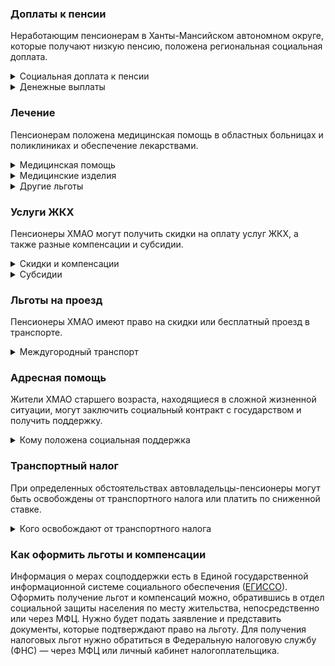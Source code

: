 ### Доплаты к пенсии
Неработающим пенсионерам в Ханты-Мансийском автономном округе, которые получают низкую пенсию, положена региональная социальная доплата. 
<details>
<summary>Социальная доплата к пенсии</summary>
В Ханты-Мансийском (ХМАО) автономном округе региональный прожиточный минимум пенсионера превышает общефедеральный, поэтому неработающим пенсионерам с низким размером пенсии производят социальную доплату к пенсии до прожиточного минимума пенсионера. В 2021 году — 14 044 рубля.
Для назначения региональной доплаты необходимо обращаться в органы социальной защиты населения, а федеральной — в территориальное отделение Пенсионного фонда по месту своего жительства. С 2022 года доплата будет назначаться автоматически.
</details>
<details>

<summary>Денежные выплаты</summary>

Если пенсионер относится к льготной категории, ему положена ежемесячная денежная выплата (ЕДВ), которую регулярно индексируют. 
Неработающим пенсионерам (мужчины — старше 55 лет, женщины — 50 лет), не получающим ежемесячные денежные выплаты по федеральному или региональному законодательству и постоянно проживающим в регионе, [полагается](https://docs.cntd.ru/document/543558960) ежемесячное социальное пособие. Его размер зависит от стажа в ХМАО: при работе на территории округа от 20 до 25 лет выплачивают 969 рублей, более 25 лет —  1107 рублей. Ветераны труда и ветераны труда ХМАО получают ежемесячно 1509 рублей. К ветеранам труда ХМАО приравниваются ветераны труда Тюменской области и ЯНАО. ЕДВ тружеников тыла составляет 1948 рублей, а жертв политических репрессий — 1058 рублей.
</details>

### Лечение
Пенсионерам положена медицинская помощь в областных больницах и поликлиниках и обеспечение лекарствами.
<details>

<summary>Медицинская помощь</summary>
При наличии медицинских показаний предоставляются услуги по [оздоровлению](https://docs.cntd.ru/document/543558960) на базе организаций социального обслуживания округа неработающим ветеранам труда (один раз в три года), труженикам тыла и жертвам политических репрессий (один раз в год). Труженикам тыла, имеющим противопоказания или не воспользовавшимся услугой, полагается ежегодная денежная выплата на оздоровление в размере 3000 рублей.
</details>
<details>
<summary>Медицинские изделия</summary>
Ветеранам труда, труженикам тыла и жертвам политических репрессий [полагается](https://docs.cntd.ru/document/543558960) бесплатное изготовление и ремонт зубных протезов по медицинским показаниям. Льгота не распространяется на расходы по оплате стоимости драгоценных металлов, металлокерамики, безметалловой керамики и облицовочных композиционных материалов. Югорским труженикам тыла и жертвам политических репрессий оплачивают 50% стоимости лекарственных препаратов и медицинских изделий, входящих в утверждённый перечень и приобретаемых по рецептам врачей.  
</details>

<details>
<summary>Другие льготы</summary>
Внеочередной приём в дома-интернаты для престарелых и инвалидов, учреждения социального обслуживания предоставляется челябинским труженикам тыла, реабилитированным и пострадавшим от репрессий пенсионерам и детям войны.
Пенсионерам, страдающим онкологическими заболеваниями, за проезд к месту получения химиотерапии и радиологического лечения выплачивается [компенсация](https://docs.cntd.ru/document/543558960) в размере 70% стоимости проезда, в пределах утверждённых тарифов.

</details>

### Услуги ЖКХ
Пенсионеры ХМАО могут получить скидки на оплату услуг ЖКХ, а также разные компенсации и субсидии. 

<details>
<summary>Скидки и компенсации</summary>
Одинокие неработающие пенсионеры по достижении 70 лет [освобождаются](https://docs.cntd.ru/document/543558960) от взносов на капремонт на 50%, а с 80-летнего возраста — полностью. Льгота распространяется также на граждан указанного возраста, семья которых состоит из неработающих граждан пенсионного возраста и из нетрудоустроенных инвалидов. Компенсация рассчитывается, исходя из установленных в регионе минимального взноса на капремонт за 1 кв. метр и размера стандарта нормативной площади жилого помещения.
Ветеранам труда, жертвам политических репрессий выплачивается компенсация в размере 50% за оплату жилого помещения и коммунальных услуг, в пределах утверждённых нормативов. ХМАО труженикам тыла компенсируется 100% указанных расходов. Льгота распространяется также на совместно проживающих с пенсионером нетрудоспособных членов семьи, находящихся на его иждивении.
Неработающие одинокие пенсионеры по старости или инвалидности, имеющие стаж работы в автономном округе 15 и более лет [могут получить](https://docs.cntd.ru/document/991018060) частичное возмещение расходов на газификацию. Также выплата полагается семьям, состоящим из неработающих пенсионеров по старости или инвалидности, один из которых (или оба) имеют стаж в округе не менее 15 лет. Компенсируют сумму фактически произведённых расходов на оплату работ по газификации жилого дома (квартиры), но не более 30 000 рублей. Выплата предоставляется один раз.
Югорским труженикам тыла в случае установления нуждаемости в проведении ремонта жилья один раз в три года [оплачивается](https://docs.cntd.ru/document/543558960) такой ремонт.
</details>

<details>
<summary>Субсидии</summary>
Пенсионеры с доходом от 0,5 до 1,5 прожиточного минимума могут [оформить](https://docs.cntd.ru/document/558817332) субсидию при расходах на «коммуналку» от 5 до 10% совокупного дохода семьи. Если доходы составляют от 1,5 до 4 прожиточных минимумов, субсидия полагается при тратах более 15%, для остальных — 22%.</details>

### Льготы на проезд
Пенсионеры ХМАО имеют право на скидки или бесплатный проезд в транспорте. 
<details>
<summary>Междугородный транспорт</summary>
Неработающие ветераны труда, труженики тыла и жертвы политических репрессий один раз в год [получают](https://docs.cntd.ru/document/543558960) компенсацию расходов в размере 100% за междугородный проезд на автомобильном (кроме такси), железнодорожном и водном транспорте, туда и обратно в пределах РФ.
</details>

### Адресная помощь
Жители ХМАО старшего возраста, находящиеся в сложной жизненной ситуации, могут заключить социальный контракт с государством и получить поддержку.

<details>
<summary>Кому положена социальная поддержка</summary>

Пенсионерам, которые по не зависящим от них причинам оказались в трудной жизненной ситуации, оказывают адресную помощь. Она может быть в виде денежных выплат, ежемесячных или единовременных, либо в натуральной форме — обеспечения продуктами питания, одеждой и обувью, медикаментами и прочее. С нуждающимися пенсионерами может быть заключён социальный контракт.

</details>

### Транспортный налог
При определенных обстоятельствах автовладельцы-пенсионеры могут быть освобождены от транспортного налога или платить по сниженной ставке. 
<details>
<summary>Кого освобождают от транспортного налога</summary>
Пенсионеры, мужчины старше 60 лет, женщины — 55 лет, а также мужчины старше 55 лет, женщины — 50 лет, имеющие общий стаж 25 и 20 лет соответственно, из них в районах Крайнего Севера — не менее 15 лет, на приравненных территориях — не менее 20 лет,  уплачивают 50% транспортного налога на одно из транспортных средств следующих видов: легковой автомобиль мощностью до 200 л. с., мотоцикл (мотороллер) — до 35 л. с., снегоход и мотосани — до 50 л. с., моторная лодка — до 50 л. с. Чернобыльцы, инвалиды I и II групп, неработающие инвалиды llI группы и инвалиды с детства, участники ВОВ и трудового фронта ВОВ, ветераны боевых действий полностью [освобождены](https://www.nalog.gov.ru/rn77/service/tax/d1099717/) от налога на одно из указанных транспортных средств (кроме мотоциклов).
</details>

### Как оформить льготы и компенсации 
Информация о мерах соцподдержки есть в Единой государственной информационной системе социального обеспечения ([ЕГИССО]( http://egisso.ru/site/client/#/)). Оформить получение льгот и компенсаций можно, обратившись в отдел социальной защиты населения по месту жительства, непосредственно или через МФЦ. Нужно будет подать заявление и представить документы, которые подтверждают право на льготу. Для получения налоговых льгот нужно обратиться в Федеральную налоговую службу (ФНС) — через МФЦ или личный кабинет налогоплательщика.
















